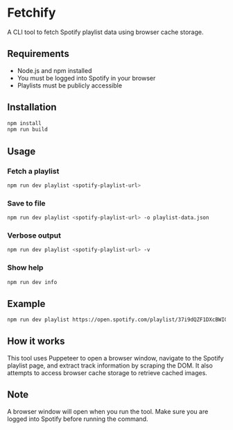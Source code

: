 # Fetchify

A CLI tool to fetch Spotify playlist data using browser cache storage.

## Requirements

- Node.js and npm installed
- You must be logged into Spotify in your browser
- Playlists must be publicly accessible

## Installation

```bash
npm install
npm run build
```

## Usage

### Fetch a playlist

```bash
npm run dev playlist <spotify-playlist-url>
```

### Save to file

```bash
npm run dev playlist <spotify-playlist-url> -o playlist-data.json
```

### Verbose output

```bash
npm run dev playlist <spotify-playlist-url> -v
```

### Show help

```bash
npm run dev info
```

## Example

```bash
npm run dev playlist https://open.spotify.com/playlist/37i9dQZF1DXcBWIGoYBM5M
```

## How it works

This tool uses Puppeteer to open a browser window, navigate to the Spotify playlist page, and extract track information by scraping the DOM. It also attempts to access browser cache storage to retrieve cached images.

## Note

A browser window will open when you run the tool. Make sure you are logged into Spotify before running the command.